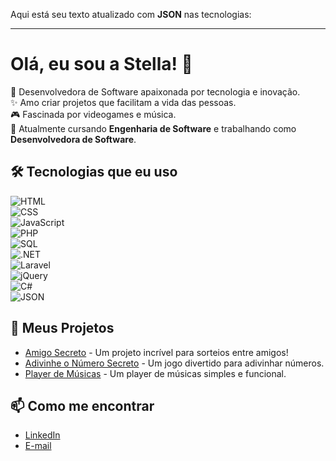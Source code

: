 Aqui está seu texto atualizado com **JSON** nas tecnologias:  

---

# Olá, eu sou a Stella! 👋  

🌌 Desenvolvedora de Software apaixonada por tecnologia e inovação.  
✨ Amo criar projetos que facilitam a vida das pessoas.  
🎮 Fascinada por videogames e música.  
🎯 Atualmente cursando **Engenharia de Software** e trabalhando como **Desenvolvedora de Software**.  

## 🛠️ Tecnologias que eu uso  
![HTML](https://img.shields.io/badge/HTML5-E34F26?style=flat&logo=html5&logoColor=white)  
![CSS](https://img.shields.io/badge/CSS3-1572B6?style=flat&logo=css3&logoColor=white)  
![JavaScript](https://img.shields.io/badge/JavaScript-F7DF1E?style=flat&logo=javascript&logoColor=black)  
![PHP](https://img.shields.io/badge/PHP-777BB4?style=flat&logo=php&logoColor=white)  
![SQL](https://img.shields.io/badge/SQL-4479A1?style=flat&logo=sql&logoColor=white)  
![.NET](https://img.shields.io/badge/.NET-512BD4?style=flat&logo=dotnet&logoColor=white)  
![Laravel](https://img.shields.io/badge/Laravel-FF2D20?style=flat&logo=laravel&logoColor=white)  
![jQuery](https://img.shields.io/badge/jQuery-0769AD?style=flat&logo=jquery&logoColor=white)  
![C#](https://img.shields.io/badge/C%23-239120?style=flat&logo=c-sharp&logoColor=white)  
![JSON](https://img.shields.io/badge/JSON-000000?style=flat&logo=json&logoColor=white)  

## 🌟 Meus Projetos  
- [Amigo Secreto](https://stellag2003.github.io/AmigoSecreto/) - Um projeto incrível para sorteios entre amigos!  
- [Adivinhe o Número Secreto](https://stellag2003.github.io/AdivinheONumeroSecreto/) - Um jogo divertido para adivinhar números.  
- [Player de Músicas](https://stellag2003.github.io/PlayerMusicas/) - Um player de músicas simples e funcional.  

## 📫 Como me encontrar  
- [LinkedIn](https://www.linkedin.com/in/stella-goncalves-mendonca)  
- [E-mail](mailto:stellagmendonca@gmail.com)  

